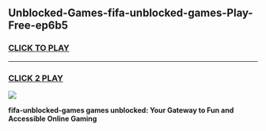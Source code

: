 
## Unblocked-Games-fifa-unblocked-games-Play-Free-ep6b5
<h3>
<a href="https://premium76.site?title=fifa-unblocked-games&ref=17A">CLICK TO PLAY</a></h3>
<hr>

<h3>
<a href="https://premium76.site?title=fifa-unblocked-games&ref=17A">CLICK 2 PLAY</a>
  
</h3>

<a href="https://premium76.site?title=fifa-unblocked-games&ref=17A"><img src="https://clearcache.store/games.png"></a>


**fifa-unblocked-games games unblocked: Your Gateway to Fun and Accessible Online Gaming**
